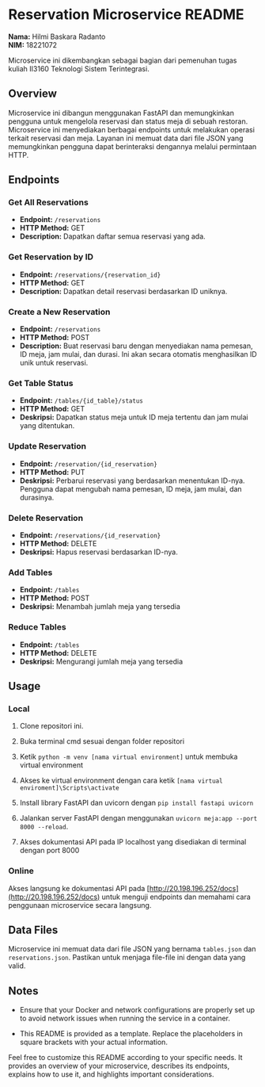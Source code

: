 # Reservation Microservice README

**Nama:** Hilmi Baskara Radanto\
**NIM:** 18221072

Microservice ini dikembangkan sebagai bagian dari pemenuhan tugas kuliah II3160 Teknologi Sistem Terintegrasi.

## Overview

Microservice ini dibangun menggunakan FastAPI dan memungkinkan pengguna untuk mengelola reservasi dan status meja di sebuah restoran. Microservice ini menyediakan berbagai endpoints untuk melakukan operasi terkait reservasi dan meja. Layanan ini memuat data dari file JSON yang memungkinkan pengguna dapat berinteraksi dengannya melalui permintaan HTTP.

## Endpoints

### Get All Reservations

- **Endpoint:** `/reservations`
- **HTTP Method:** GET
- **Description:** Dapatkan daftar semua reservasi yang ada.


### Get Reservation by ID

- **Endpoint:** `/reservations/{reservation_id}`
- **HTTP Method:** GET
- **Description:** Dapatkan detail reservasi berdasarkan ID uniknya.


### Create a New Reservation

- **Endpoint:** `/reservations`
- **HTTP Method:** POST
- **Description:** Buat reservasi baru dengan menyediakan nama pemesan, ID meja, jam mulai, dan durasi. Ini akan secara otomatis menghasilkan ID unik untuk reservasi.


### Get Table Status

- **Endpoint:** `/tables/{id_table}/status`
- **HTTP Method:** GET
- **Deskripsi:** Dapatkan status meja untuk ID meja tertentu dan jam mulai yang ditentukan.




### Update Reservation

- **Endpoint:** `/reservation/{id_reservation}`
- **HTTP Method:** PUT
- **Deskripsi:** Perbarui reservasi yang berdasarkan menentukan ID-nya. Pengguna dapat mengubah nama pemesan, ID meja, jam mulai, dan durasinya.


### Delete Reservation

- **Endpoint:** `/reservations/{id_reservation}`
- **HTTP Method:** DELETE
- **Deskripsi:** Hapus reservasi berdasarkan ID-nya.


### Add Tables

- **Endpoint:** `/tables`
- **HTTP Method:** POST
- **Deskripsi:** Menambah jumlah meja yang tersedia

### Reduce Tables

- **Endpoint:** `/tables`
- **HTTP Method:** DELETE
- **Deskripsi:** Mengurangi jumlah meja yang tersedia


## Usage

### Local
1. Clone repositori ini.

2. Buka terminal cmd sesuai dengan folder repositori

3. Ketik `python -m venv [nama virtual environment]` untuk membuka virtual environment

4. Akses ke virtual environment dengan cara ketik `[nama virtual enviroment]\Scripts\activate`

5. Install library FastAPI dan uvicorn dengan `pip install fastapi uvicorn`
6. Jalankan server FastAPI dengan menggunakan `uvicorn meja:app --port 8000 --reload`.

7. Akses dokumentasi API pada IP localhost yang disediakan di terminal dengan port 8000

### Online

Akses langsung ke dokumentasi API pada
[http://20.198.196.252/docs](http://20.198.196.252/docs) untuk menguji endpoints dan memahami cara penggunaan microservice secara langsung.

## Data Files

Microservice ini memuat data dari file JSON yang bernama `tables.json` dan `reservations.json`. Pastikan untuk menjaga file-file ini dengan data yang valid.

## Notes

- Ensure that your Docker and network configurations are properly set up to avoid network issues when running the service in a container.

- This README is provided as a template. Replace the placeholders in square brackets with your actual information.

Feel free to customize this README according to your specific needs. It provides an overview of your microservice, describes its endpoints, explains how to use it, and highlights important considerations.
